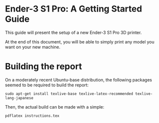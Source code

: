 # Ender-3 S1 Pro: A Getting Started Guide

This guide will present the setup of a new Ender-3 S1 Pro 3D printer.

At the end of this document, you will be able to simply print any model you
want on your new machine.

# Building the report
On a moderately recent Ubuntu-base distribution, the following packages seemed to be required to build the report:

```sudo apt-get install texlive-base texlive-latex-recommended texlive-lang-japanese```

Then, the actual build can be made with a simple:

```pdflatex instructions.tex```